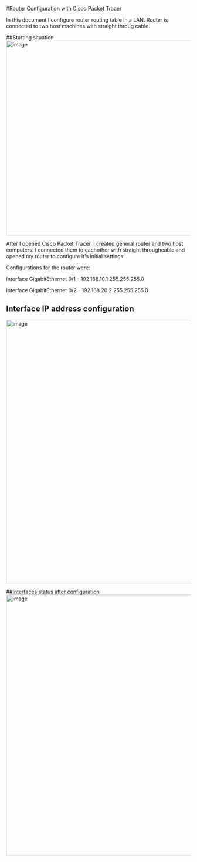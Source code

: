 #Router Configuration with Cisco Packet Tracer

In this document I configure router routing table in a LAN. Router is connected to two host machines with straight throug cable.

##Starting situation
<img width="724" height="530" alt="image" src="https://github.com/user-attachments/assets/ec6da85c-0151-4acd-8c9e-25155826533a" />

After I opened Cisco Packet Tracer, I created general router and two host computers. I connected them to eachother with straight throughcable and opened my router to configure it's initial settings. 

Configurations for the router were: 

Interface GigabitEthernet 0/1 - 192.168.10.1 255.255.255.0

Interface GigabitEthernet 0/2 - 192.168.20.2 255.255.255.0

## Interface IP address configuration
<img width="701" height="717" alt="image" src="https://github.com/user-attachments/assets/a8be8e3d-5e4e-47d1-b1f9-55e4d9b98160" />

##Interfaces status after configuration
<img width="706" height="710" alt="image" src="https://github.com/user-attachments/assets/8121fd77-b80d-4f26-9a19-0705ab5f28a6" />

